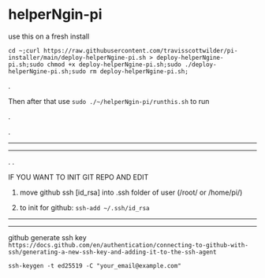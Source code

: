 # helperNgin-pi

use this on a fresh install
	
	cd ~;curl https://raw.githubusercontent.com/travisscottwilder/pi-installer/main/deploy-helperNgine-pi.sh > deploy-helperNgine-pi.sh;sudo chmod +x deploy-helperNgine-pi.sh;sudo ./deploy-helperNgine-pi.sh;sudo rm deploy-helperNgine-pi.sh;

.

Then after that use `sudo ./~/helperNgin-pi/runthis.sh` to run

.

.



-----------------

--------------

.
.



IF YOU WANT TO INIT GIT REPO AND EDIT



1) move github ssh [id_rsa] into .ssh folder of user (/root/ or /home/pi/)

2) to init for github: `ssh-add ~/.ssh/id_rsa`


-----------------

--------------


github generate ssh key `https://docs.github.com/en/authentication/connecting-to-github-with-ssh/generating-a-new-ssh-key-and-adding-it-to-the-ssh-agent`
	
`ssh-keygen -t ed25519 -C "your_email@example.com"`


